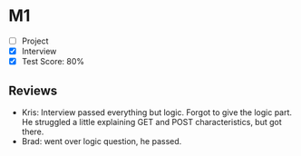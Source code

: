 # M1

- [ ] Project 
- [x] Interview
- [x] Test Score: 80%

## Reviews
- Kris: Interview passed everything but logic. Forgot to give the logic part. He struggled a little explaining GET and POST characteristics, but got there. 
- Brad: went over logic question, he passed. 


